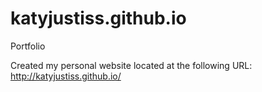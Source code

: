 # katyjustiss.github.io
Portfolio

Created my personal website located at the following URL: http://katyjustiss.github.io/
